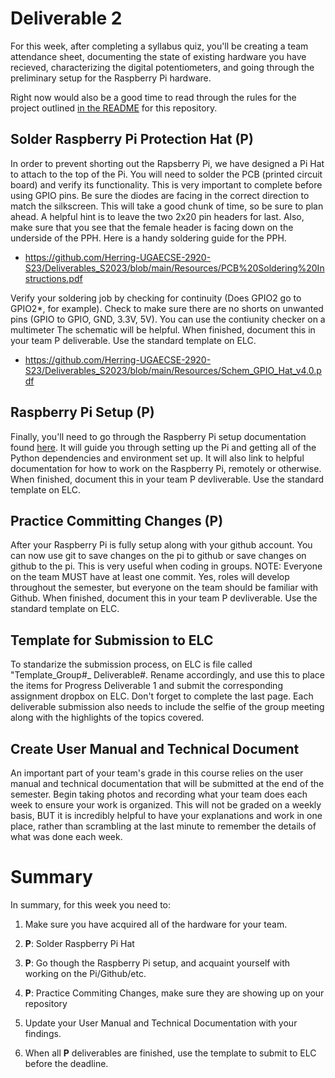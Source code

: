 # Deliverable 2

For this week, after completing a syllabus quiz, you'll be creating a team attendance sheet, documenting the state of existing hardware you have recieved, characterizing the digital potentiometers, and going through the preliminary setup for the Raspberry Pi hardware. 

Right now would also be a good time to read through the rules for the project outlined [in the README](../README.md) for this repository.
 

## Solder Raspberry Pi Protection Hat (P)

In order to prevent shorting out the Rapsberry Pi, we have designed a Pi Hat to attach to the top of the Pi. You will need to solder the PCB (printed circuit board) and verify its functionality. This is very important to complete before using GPIO pins. Be sure the diodes are facing in the correct direction to match the silkscreen. This will take a good chunk of time, so be sure to plan ahead.  A helpful hint is to leave the two 2x20 pin headers for last.  Also, make sure that you see that the female header is facing down on the underside of the PPH.  Here is a handy soldering guide for the PPH.

- https://github.com/Herring-UGAECSE-2920-S23/Deliverables_S2023/blob/main/Resources/PCB%20Soldering%20Instructions.pdf

Verify your soldering job by checking for continuity (Does GPIO2 go to GPIO2*, for example).  Check to make sure there are no shorts on unwanted pins (GPIO to GPIO, GND, 3.3V, 5V).  You can use the contiunity checker on a multimeter The schematic will be helpful.  When finished, document this in your team P deliverable.  Use the standard template on ELC.  

- https://github.com/Herring-UGAECSE-2920-S23/Deliverables_S2023/blob/main/Resources/Schem_GPIO_Hat_v4.0.pdf

## Raspberry Pi Setup (P)

Finally, you'll need to go through the Raspberry Pi setup documentation found [here](setup/pi_setup.md). It will guide you through setting up the Pi and getting all of the Python dependencies and environment set up. It will also link to helpful documentation for how to work on the Raspberry Pi, remotely or otherwise.  When finished, document this in your team P devliverable.  Use the standard template on ELC.  

## Practice Committing Changes (P)

After your Raspberry Pi is fully setup along with your github account. You can now use git to save changes on the pi to github or save changes on github to the pi. This is very useful when coding in groups. NOTE:  Everyone on the team MUST have at least one commit.  Yes, roles will develop throughout the semester, but everyone on the team should be familiar with Github.  When finished, document this in your team P devliverable.  Use the standard template on ELC. 

## Template for Submission to ELC
To standarize the submission process, on ELC is file called "Template_Group#_ Deliverable#.  Rename accordingly, and use this to place the items for Progress Deliverable 1 and submit the corresponding assignment dropbox on ELC.  Don't forget to complete the last page.  Each deliverable submission also needs to include the selfie of the group meeting along with the highlights of the topics covered.  

## Create User Manual and Technical Document 

An important part of your team's grade in this course relies on the user manual and technical documentation that will be submitted at the end of the semester. Begin taking photos and recording what your team does each week to ensure your work is organized. This will not be graded on a weekly basis, BUT it is incredibly helpful to have your explanations and work in one place, rather than scrambling at the last minute to remember the details of what was done each week.

# Summary

In summary, for this week you need to:

1. Make sure you have acquired all of the hardware for your team.

2. **P**: Solder Raspberry Pi Hat

3. **P**: Go though the Raspberry Pi setup, and acquaint yourself with working on the Pi/Github/etc.

4. **P**:  Practice Commiting Changes, make sure they are showing up on your repository 

5. Update your User Manual and Technical Documentation with your findings.

6.  When all **P** deliverables are finished, use the template to submit to ELC before the deadline.  

